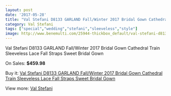 ```yaml
---
layout: post
date: '2017-05-28'
title: "Val Stefani D8133 GARLAND Fall/Winter 2017 Bridal Gown Cathedral Train Sleeveless Lace Fall Straps Sweet Bridal Gown"
category: Val Stefani
tags: ["special","wedding","stefani","sleeveless","style"]
image: http://www.benemulti.com/25944-thickbox_default/val-stefani-d8133-garland-fall-winter-2017-bridal-gown-cathedral-train-sleeveless-lace-fall-straps-sweet-bridal-gown.jpg
---
```

Val Stefani D8133 GARLAND Fall/Winter 2017 Bridal Gown Cathedral Train Sleeveless Lace Fall Straps Sweet Bridal Gown

On Sales: **$459.98**
<a href="https://www.benemulti.com/en/val-stefani/10322-val-stefani-d8133-garland-fall-winter-2017-bridal-gown-cathedral-train-sleeveless-lace-fall-straps-sweet-bridal-gown.html"><amp-img layout="responsive" width="600" height="600" src="//www.benemulti.com/25944-thickbox_default/val-stefani-d8133-garland-fall-winter-2017-bridal-gown-cathedral-train-sleeveless-lace-fall-straps-sweet-bridal-gown.jpg" alt="Val Stefani D8133 GARLAND Fall/Winter 2017 Bridal Gown Cathedral Train Sleeveless Lace Fall Straps Sweet Bridal Gown 0" /></a>
<a href="https://www.benemulti.com/en/val-stefani/10322-val-stefani-d8133-garland-fall-winter-2017-bridal-gown-cathedral-train-sleeveless-lace-fall-straps-sweet-bridal-gown.html"><amp-img layout="responsive" width="600" height="600" src="//www.benemulti.com/25947-thickbox_default/val-stefani-d8133-garland-fall-winter-2017-bridal-gown-cathedral-train-sleeveless-lace-fall-straps-sweet-bridal-gown.jpg" alt="Val Stefani D8133 GARLAND Fall/Winter 2017 Bridal Gown Cathedral Train Sleeveless Lace Fall Straps Sweet Bridal Gown 1" /></a>
<a href="https://www.benemulti.com/en/val-stefani/10322-val-stefani-d8133-garland-fall-winter-2017-bridal-gown-cathedral-train-sleeveless-lace-fall-straps-sweet-bridal-gown.html"><amp-img layout="responsive" width="600" height="600" src="//www.benemulti.com/25946-thickbox_default/val-stefani-d8133-garland-fall-winter-2017-bridal-gown-cathedral-train-sleeveless-lace-fall-straps-sweet-bridal-gown.jpg" alt="Val Stefani D8133 GARLAND Fall/Winter 2017 Bridal Gown Cathedral Train Sleeveless Lace Fall Straps Sweet Bridal Gown 2" /></a>
<a href="https://www.benemulti.com/en/val-stefani/10322-val-stefani-d8133-garland-fall-winter-2017-bridal-gown-cathedral-train-sleeveless-lace-fall-straps-sweet-bridal-gown.html"><amp-img layout="responsive" width="600" height="600" src="//www.benemulti.com/25945-thickbox_default/val-stefani-d8133-garland-fall-winter-2017-bridal-gown-cathedral-train-sleeveless-lace-fall-straps-sweet-bridal-gown.jpg" alt="Val Stefani D8133 GARLAND Fall/Winter 2017 Bridal Gown Cathedral Train Sleeveless Lace Fall Straps Sweet Bridal Gown 3" /></a>

Buy it: [Val Stefani D8133 GARLAND Fall/Winter 2017 Bridal Gown Cathedral Train Sleeveless Lace Fall Straps Sweet Bridal Gown](https://www.benemulti.com/en/val-stefani/10322-val-stefani-d8133-garland-fall-winter-2017-bridal-gown-cathedral-train-sleeveless-lace-fall-straps-sweet-bridal-gown.html "Val Stefani D8133 GARLAND Fall/Winter 2017 Bridal Gown Cathedral Train Sleeveless Lace Fall Straps Sweet Bridal Gown")

View more: [Val Stefani](https://www.benemulti.com/en/83-val-stefani "Val Stefani")